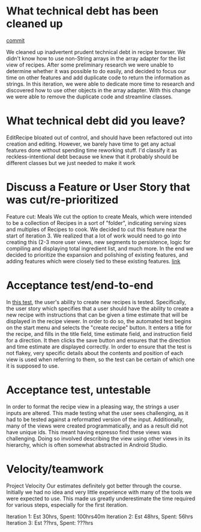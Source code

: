 What technical debt has been cleaned up
========================================

[commit](https://code.cs.umanitoba.ca/winter-2022-a02/group-9/chefsnotes/-/commit/4334f4966370d85b49c6de87c79f6a1976a70dcf)

We cleaned up inadvertent prudent technical debt in recipe browser. We didn't know how to use non-String arrays in the array adapter for the list view of recipes. After some preliminary research we were unable to determine whether it was possible to do easily, and decided to focus our time on other features and add duplicate code to return the information as strings. In this iteration, we were able to dedicate more time to research and discovered how to use other objects in the array adapter. With this change we were able to remove the duplicate code and streamline classes.

What technical debt did you leave?
==================================

EditRecipe bloated out of control, and should have been refactored out into creation and editing. However, we barely have time to get any actual features done without spending time reworking stuff. I'd classify it as reckless-intentional debt because we knew that it probably should be different classes but we just needed to make it work

Discuss a Feature or User Story that was cut/re-prioritized
============================================

Feature cut: Meals
We cut the option to create Meals, which were intended to be a collection of Recipes in a sort of "folder", indicating serving sizes and multiples of Recipes to cook. We decided to cut this feature near the start of iteration 3. We realized that a lot of work would need to go into creating this (2-3 more user views, new segments to persistence, logic for compiling and displaying total ingredient list, and much more. In the end we decided to prioritize the expansion and polishing of existing features, and adding features which were closely tied to these existing features. [link](https://code.cs.umanitoba.ca/winter-2022-a02/group-9/chefsnotes/-/issues/6)


Acceptance test/end-to-end
==========================

In [this test](https://code.cs.umanitoba.ca/winter-2022-a02/group-9/chefsnotes/-/blob/main/app/src/androidTest/java/comp3350/chefsnotes/RecipeCreationTest.java), the user's ability to create new recipes is tested. Specifically, the user story which specifies that a user should have the ability to create a new recipe with instructions that can be given a time estimate that will be displayed in the recipe viewer. In order to do so, the automated test begins on the start menu and selects the "create recipe" button. It enters a title for the recipe, and fills in the title field, time estimate field, and instruction field for a direction. It then clicks the save button and ensures that the direction and time estimate are displayed correctly. In order to ensure that the test is not flakey, very specific details about the contents and position of each view is used when referring to them, so the test can be certain of which one it is supposed to use.

Acceptance test, untestable
===============

In order to format the recipe view in a pleasing way, the strings a user inputs are altered. This made testing what the user sees challenging, as it had to be tested against a reformatted version of the input. Additionally, many of the views were created programmatically, and as a result did not have unique ids. This meant having espresso find these views was challenging. Doing so involved describing the view using other views in its hierarchy, which is often somewhat abstracted in Android Studio.

Velocity/teamwork
=================
Project Velocity
Our estimates definitely got better through the course. Initially we had no idea and very little experience with many of the tools we were expected to use. This made us greatly underestimate the time required for various steps, especially for the first iteration.

Iteration 1: Est 30hrs, Spent: 100hrs40m
Iteration 2: Est 48hrs, Spent: 56hrs
Iteration 3: Est ??hrs, Spent: ???hrs